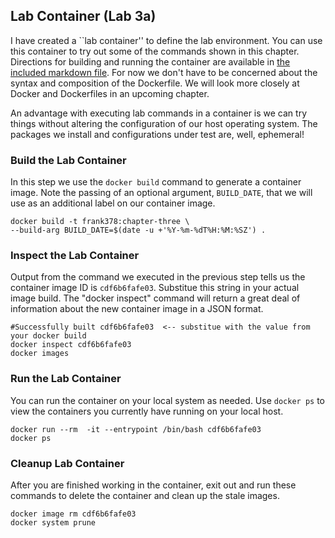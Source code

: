 ## Lab Container (Lab 3a)

I have created a ``lab container'' to define the lab environment. You can use this container to try out some of the
commands shown in this chapter. Directions for building and running the container are available in 
[the included markdown file](https://github.com/devsecfranklin/devsecops-tactical-workbook/tree/main/code/ch3/lab-3a.md).
For now we don't have to be concerned about the syntax and composition of the Dockerfile. We will look more closely
at Docker and Dockerfiles in an upcoming chapter.

An advantage with executing lab commands in a container is we can try things without altering the configuration of
our host operating system. The packages we install and configurations under test are, well, ephemeral!

### Build the Lab Container

In this step we use the `docker build` command to generate a container image. Note the passing of an optional
argument, `BUILD_DATE`, that we will use as an additional label on our container image.

    docker build -t frank378:chapter-three \
    --build-arg BUILD_DATE=$(date -u +'%Y-%m-%dT%H:%M:%SZ') .

### Inspect the Lab Container

Output from the command we executed in the previous step tells us the container image ID is `cdf6b6fafe03`.
Substitue this string in your actual image build. The "docker inspect" command will return a great deal of
information about the new container image in a JSON format.

    #Successfully built cdf6b6fafe03  <-- substitue with the value from your docker build
    docker inspect cdf6b6fafe03
    docker images

### Run the Lab Container

You can run the container on your local system as needed. Use `docker ps` to view the containers you
currently have running on your local host.

    docker run --rm  -it --entrypoint /bin/bash cdf6b6fafe03
    docker ps

### Cleanup Lab Container

After you are finished working in the container, exit out and run these commands to delete the
container and clean up the stale images.

    docker image rm cdf6b6fafe03
    docker system prune

